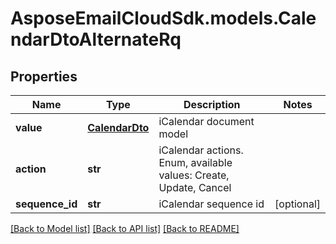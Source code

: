 # AsposeEmailCloudSdk.models.CalendarDtoAlternateRq
## Properties
Name | Type | Description | Notes
------------ | ------------- | ------------- | -------------
**value** | [**CalendarDto**](CalendarDto.md) | iCalendar document model              | 
**action** | **str** | iCalendar actions. Enum, available values: Create, Update, Cancel | 
**sequence_id** | **str** | iCalendar sequence id              | [optional] 



[[Back to Model list]](README.md#documentation-for-models) [[Back to API list]](README.md#documentation-for-api-endpoints) [[Back to README]](README.md)


